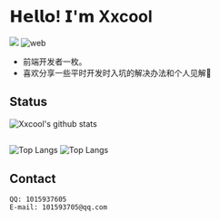 # 𝗛𝗲𝗹𝗹𝗼! 𝗜'𝗺 Xxcool
[![](https://img.shields.io/badge/-@Xxcool-%23181717?style=flat-square&logo=github)](https://github.com/Xxcool)
![web](https://img.shields.io/badge/-web-%232c3e50?style=flat-square&logo=WEB)

- 前端开发者一枚。
- 喜欢分享一些平时开发时入坑的解决办法和个人见解🧐

## Status

![Xxcool's github stats](https://github-readme-stats.vercel.app/api?username=Xxcool&show_icons=true&theme=prussian)

##
![Top Langs](https://github-readme-stats.vercel.app/api/top-langs/?username=Xxcool&layout=compact&theme=prussian)
![Top Langs](https://github-readme-stats.vercel.app/api/top-langs/?username=Xxcool&theme=prussian)

## Contact

	QQ: 1015937605
	E-mail: 101593705@qq.com
